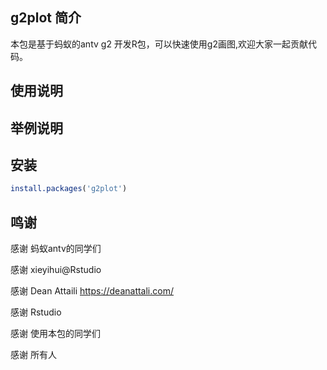 ## g2plot 简介
本包是基于蚂蚁的antv g2 开发R包，可以快速使用g2画图,欢迎大家一起贡献代码。
## 使用说明

## 举例说明

## 安装 
```r
install.packages('g2plot')
```
## 鸣谢

感谢 蚂蚁antv的同学们 

感谢 xieyihui@Rstudio

感谢 Dean Attaili https://deanattali.com/

感谢 Rstudio

感谢 使用本包的同学们

感谢 所有人